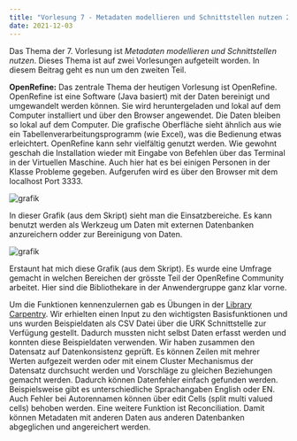 ```yaml
---
title: "Vorlesung 7 - Metadaten modellieren und Schnittstellen nutzen 2/2"
date: 2021-12-03
---
```


Das Thema der 7. Vorlesung ist *Metadaten modellieren und Schnittstellen nutzen*. Dieses Thema ist auf zwei Vorlesungen aufgeteilt worden. In diesem Beitrag geht es nun um den zweiten Teil.

**OpenRefine:** Das zentrale Thema der heutigen Vorlesung ist OpenRefine. OpenRefine ist eine Software (Java basiert) mit der Daten bereinigt und umgewandelt werden können. Sie wird heruntergeladen und lokal auf dem Computer installiert und über den Browser angewendet. Die Daten bleiben so lokal auf dem Computer. Die grafische Oberfläche sieht ähnlich aus wie ein Tabellenverarbeitungsprogramm (wie Excel), was die Bedienung etwas erleichtert. OpenRefine kann sehr vielfältig genutzt werden. 
Wie gewohnt geschah die Installation wieder mit Eingabe von Befehlen über das Terminal in der Virtuellen Maschine. Auch hier hat es bei einigen Personen in der Klasse Probleme gegeben. Aufgerufen wird es über den Browser mit dem localhost Port 3333.

![grafik](https://user-images.githubusercontent.com/90787818/151703276-1a7cd88a-4c8a-48d9-a583-1f0c29140973.png)

In dieser Grafik (aus dem Skript) sieht man die Einsatzbereiche. Es kann benutzt werden als Werkzeug um Daten mit externen Datenbanken anzureichern odder zur Bereinigung von Daten. 

![grafik](https://user-images.githubusercontent.com/90787818/151703294-cfa8c16d-89db-41f6-a633-ec2a3087d194.png)

Erstaunt hat mich diese Grafik (aus dem Skript). Es wurde eine Umfrage gemacht in welchen Bereichen der grösste Teil der OpenRefine Community arbeitet. Hier sind die Bibliothekare in der Anwendergruppe ganz klar vorne.

Um die Funktionen kennenzulernen gab es Übungen in der [Library Carpentry](https://librarycarpentry.org/lc-open-refine/). Wir erhielten einen Input zu den wichtigsten Basisfunktionen und uns wurden Beispieldaten als CSV Datei über die URK Schnittstelle zur Verfügung gestellt. Dadurch mussten nicht selbst Daten erfasst werden und konnten diese Beispieldaten verwenden. Wir haben zusammen den Datensatz auf Datenkonsistenz geprüft. Es können Zeilen mit mehrer Werten aufgezeit werden oder mit einem Cluster Mechanismus der Datensatz durchsucht werden und Vorschläge zu gleichen Beziehungen gemacht werden. Dadurch können Datenfehler einfach gefunden werden. Beispielsweise gibt es unterschiedliche Sprachangaben English oder EN. Auch Fehler bei Autorennamen können über edit Cells (split multi valued cells) behoben werden. Eine weitere Funktion ist Reconciliation. Damit können Metadaten mit anderen Daten aus anderen Datenbanken abgeglichen und angereichert werden. 

